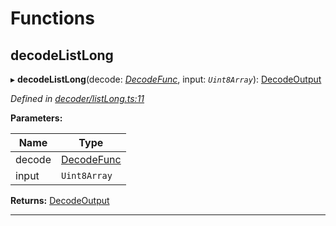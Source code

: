 

# Functions

<a id="decodelistlong"></a>

##  decodeListLong

▸ **decodeListLong**(decode: *[DecodeFunc](_decoder_types_.md#decodefunc)*, input: *`Uint8Array`*): [DecodeOutput](_decoder_types_.md#decodeoutput)

*Defined in [decoder/listLong.ts:11](https://github.com/polkadot-js/common/blob/63daf66/packages/util-rlp/src/decoder/listLong.ts#L11)*

**Parameters:**

| Name | Type |
| ------ | ------ |
| decode | [DecodeFunc](_decoder_types_.md#decodefunc) |
| input | `Uint8Array` |

**Returns:** [DecodeOutput](_decoder_types_.md#decodeoutput)

___

